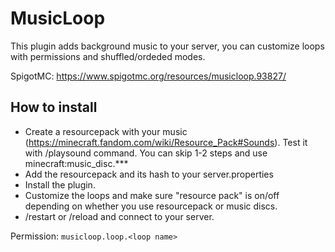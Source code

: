 # MusicLoop
This plugin adds background music to your server, you can customize loops with permissions and shuffled/ordeded modes.

SpigotMC: https://www.spigotmc.org/resources/musicloop.93827/

## How to install

- Create a resourcepack with your music (https://minecraft.fandom.com/wiki/Resource_Pack#Sounds). Test it with /playsound command. You can skip 1-2 steps and use minecraft:music_disc.***
- Add the resourcepack and its hash to your server.properties
- Install the plugin.
- Customize the loops and make sure "resource pack" is on/off depending on whether you use resourcepack or music discs.
- /restart or /reload and connect to your server.

Permission: `musicloop.loop.<loop name>`
